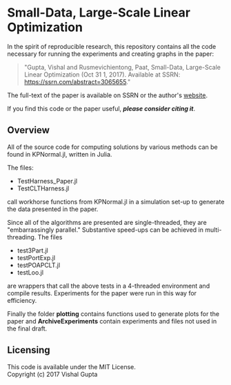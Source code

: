 # Small-Data, Large-Scale Linear Optimization

In the spirit of reproducible research, this repository contains all the code necessary for running the experiments and creating graphs in the paper:  
> "Gupta, Vishal and Rusmevichientong, Paat, Small-Data, Large-Scale Linear Optimization (Oct 31 1, 2017). Available at SSRN: https://ssrn.com/abstract=3065655."

The full-text of the paper is available on SSRN or the author's [website](www-bcf.usc.edu/~guptavis/research.html).

If you find this code or the paper useful, ***please consider citing it***.

## Overview
All of the source code for computing solutions by various methods can be found in KPNormal.jl, written in Julia.  

The files:
 - TestHarness_Paper.jl
 - TestCLTHarness.jl

call workhorse functions from KPNormal.jl in a simulation set-up to generate the data presented in the paper.  

Since all of the algorithms are presented are single-threaded, they are "embarrassingly parallel."  Substantive speed-ups can be achieved in multi-threading.  The files

 - test3Part.jl
 - testPortExp.jl
 - testPOAPCLT.jl
 - testLoo.jl
 
are wrappers that call the above tests in a 4-threaded environment and compile results.  Experiments for the paper were run in this way for efficiency.

Finally the folder **plotting** contains functions used to generate plots for the paper and **ArchiveExperiments** contain experiments and files not used in the final draft.  

## Licensing

This code is available under the MIT License.  
Copyright (c) 2017 Vishal Gupta
